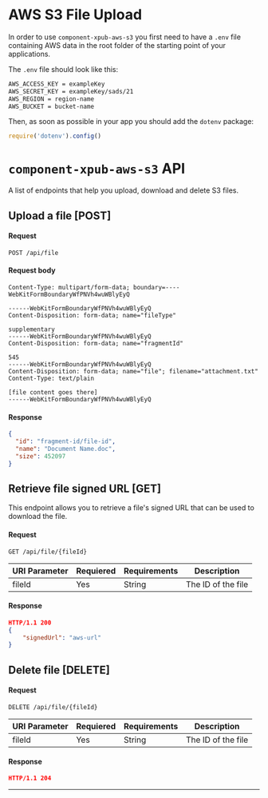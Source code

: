 # AWS S3 File Upload

In order to use `component-xpub-aws-s3` you first need to have a `.env` file containing AWS data in the root folder of the starting point of your applications.

The `.env` file should look like this:

```bash
AWS_ACCESS_KEY = exampleKey
AWS_SECRET_KEY = exampleKey/sads/21
AWS_REGION = region-name
AWS_BUCKET = bucket-name
```

Then, as soon as possible in your app you should add the `dotenv` package:

```js
require('dotenv').config()
```

# `component-xpub-aws-s3` API

A list of endpoints that help you upload, download and delete S3 files.

## Upload a file [POST]

#### Request

`POST /api/file`

#### Request body

```
Content-Type: multipart/form-data; boundary=----WebKitFormBoundaryWfPNVh4wuWBlyEyQ

------WebKitFormBoundaryWfPNVh4wuWBlyEyQ
Content-Disposition: form-data; name="fileType"

supplementary
------WebKitFormBoundaryWfPNVh4wuWBlyEyQ
Content-Disposition: form-data; name="fragmentId"

545
------WebKitFormBoundaryWfPNVh4wuWBlyEyQ
Content-Disposition: form-data; name="file"; filename="attachment.txt"
Content-Type: text/plain

[file content goes there]
------WebKitFormBoundaryWfPNVh4wuWBlyEyQ
```

#### Response

```json
{
  "id": "fragment-id/file-id",
  "name": "Document Name.doc",
  "size": 452097
}
```

## Retrieve file signed URL [GET]

This endpoint allows you to retrieve a file's signed URL that can be used to download the file.

#### Request

`GET /api/file/{fileId}`

| URI Parameter | Requiered | Requirements | Description        |
| ------------- | --------- | ------------ | ------------------ |
| fileId        | Yes       | String       | The ID of the file |

#### Response

```json
HTTP/1.1 200
{
	"signedUrl": "aws-url"
}
```

## Delete file [DELETE]

#### Request

`DELETE /api/file/{fileId}`

| URI Parameter | Requiered | Requirements | Description        |
| ------------- | --------- | ------------ | ------------------ |
| fileId        | Yes       | String       | The ID of the file |

#### Response

```json
HTTP/1.1 204
```

---
